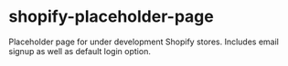 # shopify-placeholder-page
Placeholder page for under development Shopify stores. Includes email signup as well as default login option.
